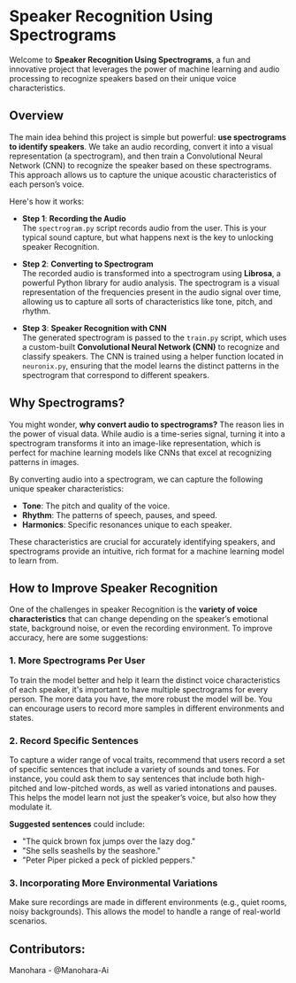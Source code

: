 # Speaker Recognition Using Spectrograms

Welcome to **Speaker Recognition Using Spectrograms**, a fun and innovative project that leverages the power of machine learning and audio processing to recognize speakers based on their unique voice characteristics.

## Overview

The main idea behind this project is simple but powerful: **use spectrograms to identify speakers**. We take an audio recording, convert it into a visual representation (a spectrogram), and then train a Convolutional Neural Network (CNN) to recognize the speaker based on these spectrograms. This approach allows us to capture the unique acoustic characteristics of each person’s voice.

Here's how it works:

- **Step 1**: **Recording the Audio**  
  The `spectrogram.py` script records audio from the user. This is your typical sound capture, but what happens next is the key to unlocking speaker Recognition.
  
- **Step 2**: **Converting to Spectrogram**  
  The recorded audio is transformed into a spectrogram using **Librosa**, a powerful Python library for audio analysis. The spectrogram is a visual representation of the frequencies present in the audio signal over time, allowing us to capture all sorts of characteristics like tone, pitch, and rhythm.

- **Step 3**: **Speaker Recognition with CNN**  
  The generated spectrogram is passed to the `train.py` script, which uses a custom-built **Convolutional Neural Network (CNN)** to recognize and classify speakers. The CNN is trained using a helper function located in `neuronix.py`, ensuring that the model learns the distinct patterns in the spectrogram that correspond to different speakers.

## Why Spectrograms?

You might wonder, **why convert audio to spectrograms?** The reason lies in the power of visual data. While audio is a time-series signal, turning it into a spectrogram transforms it into an image-like representation, which is perfect for machine learning models like CNNs that excel at recognizing patterns in images.

By converting audio into a spectrogram, we can capture the following unique speaker characteristics:

- **Tone**: The pitch and quality of the voice.
- **Rhythm**: The patterns of speech, pauses, and speed.
- **Harmonics**: Specific resonances unique to each speaker.

These characteristics are crucial for accurately identifying speakers, and spectrograms provide an intuitive, rich format for a machine learning model to learn from.

## How to Improve Speaker Recognition

One of the challenges in speaker Recognition is the **variety of voice characteristics** that can change depending on the speaker’s emotional state, background noise, or even the recording environment. To improve accuracy, here are some suggestions:

### 1. **More Spectrograms Per User**  
   To train the model better and help it learn the distinct voice characteristics of each speaker, it's important to have multiple spectrograms for every person. The more data you have, the more robust the model will be. You can encourage users to record more samples in different environments and states.

### 2. **Record Specific Sentences**  
   To capture a wider range of vocal traits, recommend that users record a set of specific sentences that include a variety of sounds and tones. For instance, you could ask them to say sentences that include both high-pitched and low-pitched words, as well as varied intonations and pauses. This helps the model learn not just the speaker’s voice, but also how they modulate it.

   **Suggested sentences** could include:
   - "The quick brown fox jumps over the lazy dog."
   - "She sells seashells by the seashore."
   - "Peter Piper picked a peck of pickled peppers."

### 3. **Incorporating More Environmental Variations**  
   Make sure recordings are made in different environments (e.g., quiet rooms, noisy backgrounds). This allows the model to handle a range of real-world scenarios.

## Contributors:
Manohara - @Manohara-Ai
